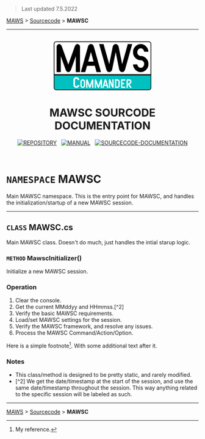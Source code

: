 ﻿> Last updated 7.5.2022

[MAWS](https://github.com/spectrum-health-systems/MAWSC) &gt; [Sourcecode](../Sourcecode/MAWSC-Sourcecode.md) &gt;  **MAWSC**

***

<br>

<div align="center">

  <img src="../../.github//Logos/maws-logo-commander-512x256.png" alt="MAWSC logo" width="256">
  <h1> 
    MAWSC SOURCODE DOCUMENTATION
  </h1>

  [![REPOSITORY](https://img.shields.io/badge/REPOSITORY-550055?style=for-the-badge)](https://github.com/spectrum-health-systems/MAWSC)&nbsp;&nbsp;&nbsp;[![MANUAL](https://img.shields.io/badge/MANUAL-550055?style=for-the-badge)](../Manual/MAWSC-Manual.md)&nbsp;&nbsp;&nbsp;[![SOURCECODE-DOCUMENTATION](https://img.shields.io/badge/SOURCECODE%20DOCUMENTATION-8e008e?style=for-the-badge)](MAWSC-Sourcecode.md)

</div>

<br>

# `NAMESPACE` MAWSC
Main MAWSC namespace. This is the entry point for MAWSC, and handles the initialization/startup of a new MAWSC session.

***

## `CLASS` MAWSC.cs
Main MAWSC class. Doesn't do much, just handles the intial starup logic.

### `METHOD` MawscInitializer()
Initialize a new MAWSC session.

### Operation
1. Clear the console.
2. Get the current MMddyy and HHmmss.[^2]
3. Verify the basic MAWSC requirements.
4. Load/set MAWSC settings for the session.
5. Verify the MAWSC framework, and resolve any issues.
6. Process the MAWSC Command/Action/Option.

Here is a simple footnote[^1]. With some additional text after it.

[^1]: My reference.

### Notes
* This class/method is designed to be pretty static, and rarely modified.
* [^2] We get the date/timestamp at the start of the session, and use the same date/timestamp throughout the session. This way anything related to the specific session will be labeled as such.

***

[MAWS](https://github.com/spectrum-health-systems/MAWSC) &gt; [Sourcecode](../Sourcecode/MAWSC-Sourcecode.md) &gt;  **MAWSC**